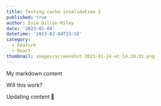 ```yaml
---
title: Testing cache invalidation 2
published: true
author: Evie Dillon-Riley
date: '2023-02-04'
datetime: '2023-02-04T23:18'
category:
  - Feature
  - React
thumbnail: images/screenshot-2023-01-24-at-14.24.01.png
---
```

My markdown content

Will this work?

Updating content 👀

